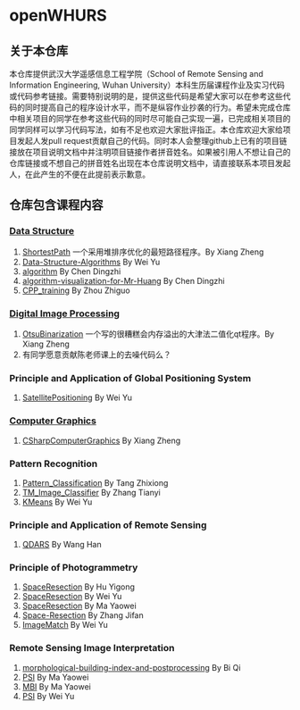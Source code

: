 # openWHURS

## 关于本仓库

本仓库提供武汉大学遥感信息工程学院（School of Remote Sensing and Information Engineering, Wuhan University）本科生历届课程作业及实习代码或代码参考链接。需要特别说明的是，提供这些代码是希望大家可以在参考这些代码的同时提高自己的程序设计水平，而不是纵容作业抄袭的行为。希望未完成仓库中相关项目的同学在参考这些代码的同时尽可能自己实现一遍，已完成相关项目的同学同样可以学习代码写法，如有不足也欢迎大家批评指正。本仓库欢迎大家给项目发起人发pull request贡献自己的代码。同时本人会整理github上已有的项目链接放在项目说明文档中并注明项目链接作者拼音姓名。如果被引用人不想让自己的仓库链接或不想自己的拼音姓名出现在本仓库说明文档中，请直接联系本项目发起人，在此产生的不便在此提前表示歉意。

## 仓库包含课程内容

### [Data Structure](https://github.com/xzsunbest/openWHURS/DataStructure)

1. [ShortestPath](https://github.com/xzsunbest/openWHURS/DataStructure/ShortestPath) 一个采用堆排序优化的最短路径程序。By Xiang Zheng
2. [Data-Structure-Algorithms](https://github.com/WeiYu184/Data-Structure-Algorithms) By Wei Yu
3. [algorithm](https://github.com/cgADNcdz/algorithm) By Chen Dingzhi
4. [algorithm-visualization-for-Mr-Huang](https://github.com/cgADNcdz/algorithm-visualization-for-Mr-Huang) By Chen Dingzhi
5. [CPP_training](https://github.com/zhouzhikwo/CPP_training) By Zhou Zhiguo

### [Digital Image Processing](https://github.com/xzsunbest/openWHURS/DigitalImageProcessing)

1. [OtsuBinarization](https://github.com/xzsunbest/openWHURS/DigitalImageProcessing/OtsuBinarization) 一个写的很糟糕会内存溢出的大津法二值化qt程序。By Xiang Zheng
2. 有同学愿意贡献陈老师课上的去噪代码么？

### Principle and Application of Global Positioning System

1. [SatellitePositioning](https://github.com/WeiYu184/SatellitePositioning) By Wei Yu

### [Computer Graphics](https://github.com/xzsunbest/openWHURS/ComputerGraphics)

1. [CSharpComputerGraphics](https://github.com/xzsunbest/openWHURS/ComputerGraphics/CSharpComputerGraphics) By Xiang Zheng

### Pattern Recognition

1. [Pattern_Classification](https://github.com/district10/Pattern_Classification) By Tang Zhixiong
2. [TM_Image_Classifier](https://github.com/Rootian/TM_Image_Classifier) By Zhang Tianyi
3. [KMeans](https://github.com/WeiYu184/KMeans) By Wei Yu

### Principle and Application of Remote Sensing

1. [QDARS](https://github.com/HanwGeek/QDARS) By Wang Han

### Principle of Photogrammetry

1. [SpaceResection](https://github.com/HPDell/SpaceResection) By Hu Yigong
2. [SpaceResection](https://github.com/WeiYu184/SpaceResection) By Wei Yu
3. [SpaceResection](https://github.com/Priority-At-Next-Intersection/SpaceResection) By Ma Yaowei
4. [Space-Resection](https://github.com/Fang-Lansheng/Space-Resection) By Zhang Jifan
5. [ImageMatch](https://github.com/WeiYu184/ImageMatch) By Wei Yu

### Remote Sensing Image Interpretation

1. [morphological-building-index-and-postprocessing](https://github.com/BiQiWHU/morphological-building-index-and-postprocessing) By Bi Qi
2. [PSI](https://github.com/Priority-At-Next-Intersection/PSI) By Ma Yaowei
3. [MBI](https://github.com/Priority-At-Next-Intersection/MBI) By Ma Yaowei
4. [PSI](https://github.com/WeiYu184/PSI) By Wei Yu

